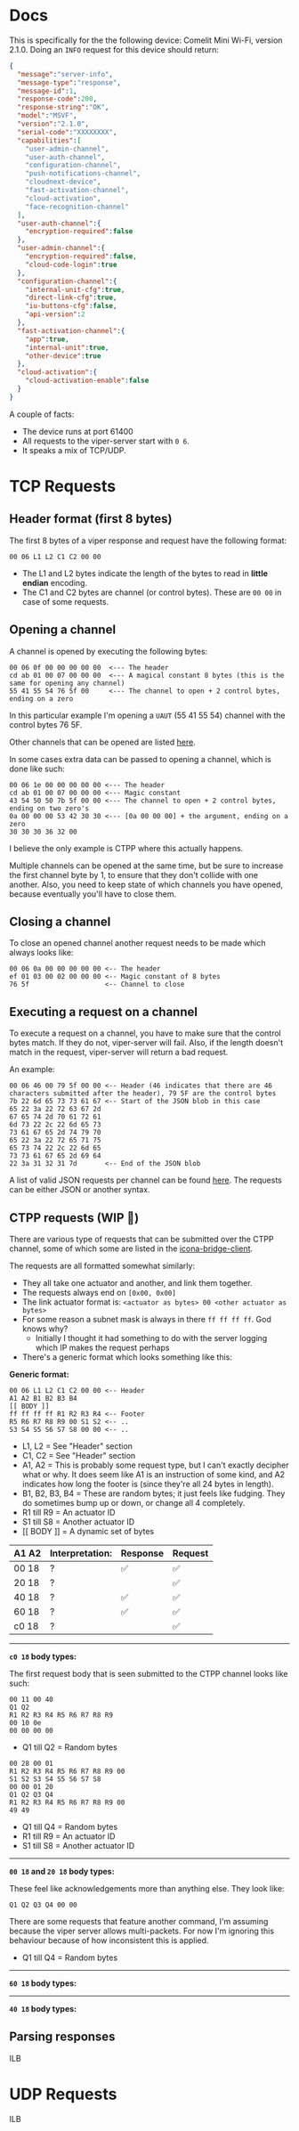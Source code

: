 # Docs

This is specifically for the the following device: Comelit Mini Wi-Fi, version 2.1.0. Doing an `INFO` request for this device should return:

```json
{
  "message":"server-info",
  "message-type":"response",
  "message-id":1,
  "response-code":200,
  "response-string":"OK",
  "model":"MSVF",
  "version":"2.1.0",
  "serial-code":"XXXXXXXX",
  "capabilities":[
    "user-admin-channel",
    "user-auth-channel",
    "configuration-channel",
    "push-notifications-channel",
    "cloudnext-device",
    "fast-activation-channel",
    "cloud-activation",
    "face-recognition-channel"
  ],
  "user-auth-channel":{
    "encryption-required":false
  },
  "user-admin-channel":{
    "encryption-required":false,
    "cloud-code-login":true
  },
  "configuration-channel":{
    "internal-unit-cfg":true,
    "direct-link-cfg":true,
    "iu-buttons-cfg":false,
    "api-version":2
  },
  "fast-activation-channel":{
    "app":true,
    "internal-unit":true,
    "other-device":true
  },
  "cloud-activation":{
    "cloud-activation-enable":false
  }
}
```

A couple of facts:
- The device runs at port 61400
- All requests to the viper-server start with `0 6`.
- It speaks a mix of TCP/UDP.

# TCP Requests
## Header format (first 8 bytes)
The first 8 bytes of a viper response and request have the following format:

```
00 06 L1 L2 C1 C2 00 00
```

- The L1 and L2 bytes indicate the length of the bytes to read in **little endian** encoding.
- The C1 and C2 bytes are channel (or control bytes). These are `00 00` in case of some requests.

## Opening a channel
A channel is opened by executing the following bytes:

```
00 06 0f 00 00 00 00 00  <--- The header
cd ab 01 00 07 00 00 00  <--- A magical constant 8 bytes (this is the same for opening any channel)
55 41 55 54 76 5f 00     <--- The channel to open + 2 control bytes, ending on a zero
```

In this particular example I'm opening a `UAUT` (55 41 55 54) channel with the control bytes 76 5F.

Other channels that can be opened are listed [here](channels.md).

In some cases extra data can be passed to opening a channel, which is done like such:

```
00 06 1e 00 00 00 00 00 <--- The header
cd ab 01 00 07 00 00 00 <--- Magic constant
43 54 50 50 7b 5f 00 00 <--- The channel to open + 2 control bytes, ending on two zero's
0a 00 00 00 53 42 30 30 <--- [0a 00 00 00] + the argument, ending on a zero
30 30 30 36 32 00
```

I believe the only example is CTPP where this actually happens.

Multiple channels can be opened at the same time, but be sure to increase the first channel byte by 1, to ensure that they don't collide with one another. Also, you need to keep state of which channels you have opened, because eventually you'll have to close them.

## Closing a channel

To close an opened channel another request needs to be made which always looks like:

```
00 06 0a 00 00 00 00 00 <-- The header
ef 01 03 00 02 00 00 00 <-- Magic constant of 8 bytes
76 5f                   <-- Channel to close
```

## Executing a request on a channel
To execute a request on a channel, you have to make sure that the control bytes match. If they do not, viper-server will fail. Also, if the length doesn't match in the request, viper-server will return a bad request.

An example:

```
00 06 46 00 79 5f 00 00 <-- Header (46 indicates that there are 46 characters submitted after the header), 79 5F are the control bytes
7b 22 6d 65 73 73 61 67 <-- Start of the JSON blob in this case
65 22 3a 22 72 63 67 2d
67 65 74 2d 70 61 72 61
6d 73 22 2c 22 6d 65 73
73 61 67 65 2d 74 79 70
65 22 3a 22 72 65 71 75
65 73 74 22 2c 22 6d 65
73 73 61 67 65 2d 69 64
22 3a 31 32 31 7d       <-- End of the JSON blob
```

A list of valid JSON requests per channel can be found [here](json-requests.md).
The requests can be either JSON or another syntax.

## CTPP requests (WIP 👷)
There are various type of requests that can be submitted over the CTPP channel, some of which some are listed in the [icona-bridge-client](https://github.com/madchicken/comelit-client/blob/3e4b05ce7fa7b5d744b39a5f62c6a1d22774c8c0/src/icona-bridge-client.ts#L81-L127).

The requests are all formatted somewhat similarly:

- They all take one actuator and another, and link them together.
- The requests always end on `[0x00, 0x00]`
- The link actuator format is: `<actuator as bytes> 00 <other actuator as bytes>`
- For some reason a subnet mask is always in there `ff ff ff ff`. God knows why?
  - Initially I thought it had something to do with the server logging which IP makes the request perhaps
- There's a generic format which looks something like this:

**Generic format:**

```
00 06 L1 L2 C1 C2 00 00 <-- Header
A1 A2 B1 B2 B3 B4
[[ BODY ]]
ff ff ff ff R1 R2 R3 R4 <-- Footer
R5 R6 R7 R8 R9 00 S1 S2 <-- ..
S3 S4 S5 S6 S7 S8 00 00 <-- ..
```

- L1, L2 = See "Header" section
- C1, C2 = See "Header" section
- A1, A2 = This is probably some request type, but I can't exactly decipher what or why. It does seem like A1 is an instruction of some kind, and A2 indicates how long the footer is (since they're all 24 bytes in length).
- B1, B2, B3, B4 = These are random bytes; it just feels like fudging. They do sometimes bump up or down, or change all 4 completely.
- R1 till R9 = An actuator ID
- S1 till S8 = Another actuator ID
- [[ BODY ]] = A dynamic set of bytes

| A1 A2 | Interpretation: | Response | Request |
|-------|-----------------|----------|---------|
| 00 18 | ?               | ✅       | ✅      |
| 20 18 | ?               |          | ✅      |
| 40 18 | ?               | ✅       | ✅      |
| 60 18 | ?               | ✅       | ✅      |
| c0 18 | ?               |          | ✅      |

---

**`c0 18` body types:**

The first request body that is seen submitted to the CTPP channel looks like such:

```
00 11 00 40
Q1 Q2
R1 R2 R3 R4 R5 R6 R7 R8 R9
00 10 0e
00 00 00 00
```

- Q1 till Q2 = Random bytes

```
00 28 00 01
R1 R2 R3 R4 R5 R6 R7 R8 R9 00
S1 S2 S3 S4 S5 S6 S7 S8
00 00 01 20
Q1 Q2 Q3 Q4
R1 R2 R3 R4 R5 R6 R7 R8 R9 00
49 49
```

- Q1 till Q4 = Random bytes
- R1 till R9 = An actuator ID
- S1 till S8 = Another actuator ID

---

**`00 18` and `20 18` body types:**

These feel like acknowledgements more than anything else. They look like:

```
Q1 Q2 Q3 Q4 00 00
```

There are some requests that feature another command, I'm assuming because the viper server allows multi-packets. For now I'm ignoring this behaviour because of how inconsistent this is applied.

- Q1 till Q4 = Random bytes

---

**`60 18` body types:**

---

**`40 18` body types:**

## Parsing responses
ILB

# UDP Requests
ILB
